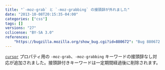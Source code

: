 ```yaml
---
title: "`-moz-grab` と `-moz-grabbing` の接頭辞が外れました"
date: "2013-10-08T20:15:35-04:00"
categories: ["css"]
tags: []
versions: "27"
cclicense: "BY-SA 3.0"
references:
    "https://bugzilla.mozilla.org/show_bug.cgi?id=880672": "Bug 880672 – Unprefix -moz-grab and -moz-grabbing"
---
```

[`cursor`](https://developer.mozilla.org/ja/docs/Web/CSS/cursor) プロパティ用の `-moz-grab`、`-moz-grabbing` キーワードの接頭辞なし対応が追加されました。接頭辞付きキーワードは一定期間経過後に削除されます。
